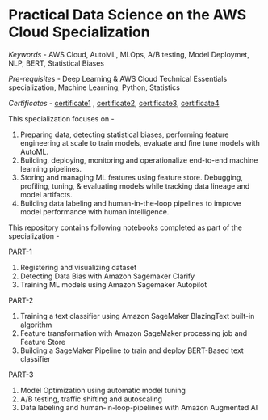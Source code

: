 # Practical Data Science on the AWS Cloud Specialization

_Keywords_ - AWS Cloud, AutoML, MLOps, A/B testing, Model Deploymet, NLP, BERT, Statistical Biases <br>

_Pre-requisites_ - Deep Learning & AWS Cloud Technical Essentials specialization, Machine Learning, Python, Statistics <br>

_Certificates_ - [certificate1](https://github.com/yashakaushal/my-certificates/blob/main/Coursera%20J822RSMCX7EG.pdf) , [certificate2](https://github.com/yashakaushal/my-certificates/blob/main/Coursera%20H4ZJWA4YS9PQ.pdf), [certificate3](https://github.com/yashakaushal/my-certificates/blob/main/Coursera%20ZED6XP9YKHNE.pdf), [certificate4](https://github.com/yashakaushal/my-certificates/blob/main/Coursera%204PRN4W3EGR6H.pdf) <br>

This specialization focuses on - 

1. Preparing data, detecting statistical biases, performing feature engineering at scale to train models, evaluate and fine tune models with AutoML.
2. Building, deploying, monitoring and operationalize end-to-end machine learning pipelines.
3. Storing and managing ML features using feature store. Debugging, profiling, tuning, & evaluating models while tracking data lineage and model artifacts.
4. Building data labeling and human-in-the-loop pipelines to improve model performance with human intelligence.

This repository contains following notebooks completed as part of the specialization - 

PART-1
1. Registering and visualizing dataset
2. Detecting Data Bias with Amazon Sagemaker Clarify
3. Training ML models using Amazon Sagemaker Autopilot

PART-2
1. Training a text classifier using Amazon SageMaker BlazingText built-in algorithm
2. Feature transformation with Amazon SageMaker processing job and Feature Store
3. Building a SageMaker Pipeline to train and deploy BERT-Based text classifier 

PART-3
1. Model Optimization using automatic model tuning
2. A/B testing, traffic shifting and autoscaling
3. Data labeling and human-in-loop-pipelines with Amazon Augmented AI 

